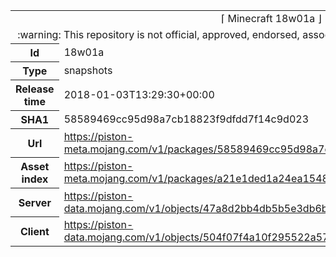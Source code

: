 <html><table>
<tr><td colspan="2" align="center"><img width="0" height="0"><br/>⌈ Minecraft 18w01a ⌋<br/><img width="0" height="0"></td></tr>
<tr><td colspan="2" align="center"><img width="0" height="0"><br/>
:warning: This repository is not official, approved, endorsed, associated or connected with Mojang :warning:
<br/><img width="0" height="0"></td></tr>
<tr><th>Id</th><td>18w01a</td></tr>
<tr><th>Type</th><td>snapshots</td></tr>
<tr><th>Release time</th><td>2018-01-03T13:29:30+00:00</td></tr>
<tr><th>SHA1</th><td>58589469cc95d98a7cb18823f9dfdd7f14c9d023</td></tr>
<tr><th>Url</th><td><a href="https://piston-meta.mojang.com/v1/packages/58589469cc95d98a7cb18823f9dfdd7f14c9d023/18w01a.json">https://piston-meta.mojang.com/v1/packages/58589469cc95d98a7cb18823f9dfdd7f14c9d023/18w01a.json</a></td></tr>
<tr><th>Asset index</th><td><a href="https://piston-meta.mojang.com/v1/packages/a21e1ded1a24ea1548dd8db0cf30b6acb02655a9/1.12.json">https://piston-meta.mojang.com/v1/packages/a21e1ded1a24ea1548dd8db0cf30b6acb02655a9/1.12.json</a></td></tr>
<tr><th>Server</th><td><a href="https://piston-data.mojang.com/v1/objects/47a8d2bb4db5b5e3db6b7837c9f0fa17ea660448/server.jar">https://piston-data.mojang.com/v1/objects/47a8d2bb4db5b5e3db6b7837c9f0fa17ea660448/server.jar</a></td></tr>
<tr><th>Client</th><td><a href="https://piston-data.mojang.com/v1/objects/504f07f4a10f295522a57f2b1163298dc4a63103/client.jar">https://piston-data.mojang.com/v1/objects/504f07f4a10f295522a57f2b1163298dc4a63103/client.jar</a></td></tr>
</table></html>